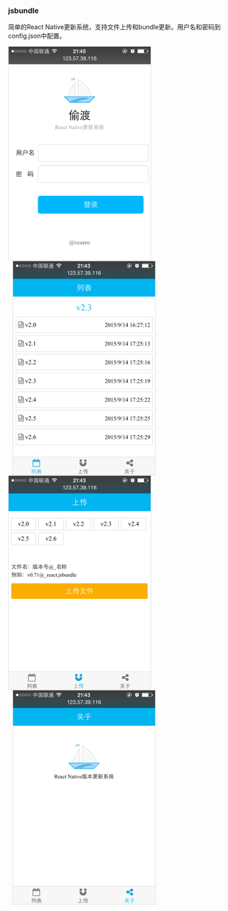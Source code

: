 ### jsbundle
简单的React Native更新系统，支持文件上传和bundle更新。用户名和密码到config.json中配置。        

<div style="margin-top:10px;height:480px;">
    <img src="toudu_4.png" style="width:320px;float:left;border:1px solid #ddd;" />
    <img src="toudu_2.png" style="width:320px;float:left;border:1px solid #ddd;margin-left:10px;" />
</div>
<div style="margin-top:20px;">
    <img src="toudu_3.png" style="width:320px;float:left;border:1px solid #ddd;" />
    <img src="toudu_1.png" style="width:320px;float:left;border:1px solid #ddd;margin-left:10px;" />
</div>
